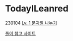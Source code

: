 # TodayILeanred
230104 [Lv. 1 문자열 나누기](https://school.programmers.co.kr/learn/courses/30/lessons/140108)

[풀이 참고 사이트](https://leejams.github.io/%EB%AC%B8%EC%9E%90%EC%97%B4-%EB%82%98%EB%88%84%EA%B8%B0/)
